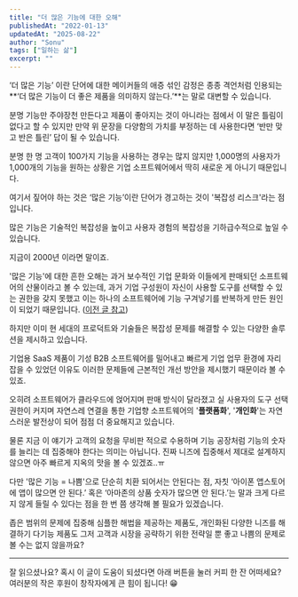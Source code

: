 ```yaml
---
title: "더 많은 기능에 대한 오해"
publishedAt: "2022-01-13"
updatedAt: "2025-08-22"
author: "Sonu"
tags: ["일하는 삶"]
excerpt: ""
---
```



‘더 많은 기능’ 이란 단어에 대한 메이커들의 애증 섞인 감정은 종종 격언처럼 인용되는 **‘더 많은 기능이 더 좋은 제품을 의미하지 않는다.’**는 말로 대변할 수 있습니다. 


분명 기능만 주야장천 만든다고 제품이 좋아지는 것이 아니라는 점에서 이 말은 틀림이 없다고 할 수 있지만 만약 위 문장을 다양함의 가치를 부정하는 데 사용한다면 ‘반만 맞고 반은 틀린’ 답이 될 수 있습니다. 


분명 한 명 고객이 100가지 기능을 사용하는 경우는 많지 않지만 1,000명의 사용자가 1,000개의 기능을 원하는 상황은 기업 소프트웨어에서 딱히 새로운 게 아니기 때문입니다.


여기서 짚어야 하는 것은 ‘많은 기능’이란 단어가 경고하는 것이 '복잡성 리스크'라는 점입니다.


많은 기능은 기술적인 복잡성을 높이고 사용자 경험의 복잡성을 기하급수적으로 높일 수 있습니다.





지금이 2000년 이라면 말이죠.


'많은 기능'에 대한 흔한 오해는 과거 보수적인 기업 문화와 이들에게 판매되던 소프트웨어의 산물이라고 볼 수 있는데, 과거 기업 구성원이 자신이 사용할 도구를 선택할 수 있는 권한을 갖지 못했고 이는 하나의 소프트웨어에 기능 구겨넣기를 반복하게 만든 원인이 되었기 때문입니다. ([이전 글 참고](https://sonujung.com/the-consumerization-of-enterprise-software))


하지만 이미 현 세대의 프로덕트와 기술들은 복잡성 문제를 해결할 수 있는 다양한 솔루션을 제시하고 있습니다. 


기업용 SaaS 제품이 기성 B2B 소프트웨어를 밀어내고 빠르게 기업 업무 환경에 자리 잡을 수 있었던 이유도 이러한 문제들에 근본적인 개선 방안을 제시했기 때문이라 볼 수 있죠.


오히려 소프트웨어가 클라우드에 얹어지며 판매 방식이 달라졌고 실 사용자의 도구 선택 권한이 커지며 자연스레 연결을 통한 기업향 소프트웨어의 '**플랫폼화**', '**개인화**'는 자연스러운 발전상이 되어 점점 더 중요해지고 있습니다.





물론 지금 이 얘기가 고객의 요청을 무비판 적으로 수용하며 기능 공장처럼 기능의 숫자를 늘리는 데 집중해야 한다는 의미는 아닙니다. 진짜 니즈에 집중해서 제대로 설계하지 않으면 아주 빠르게 지옥의 맛을 볼 수 있겠죠..ㅠ


다만 '많은 기능 = 나쁨'으로 단순히 치환 되어서는 안된다는 점, 자칫 ‘아이폰 앱스토어에 앱이 많으면 안 된다.’ 혹은 ‘아마존의 상품 숫자가 많으면 안 된다.’는 말과 크게 다르지 않게 들릴 수 있다는 점을 한 번 쯤 생각해 볼 필요가 있겠습니다.


좁은 범위의 문제에 집중해 심플한 해법을 제공하는 제품도, 개인화된 다양한 니즈를 해결하기 다기능 제품도 그저 고객과 시장을 공략하기 위한 전략일 뿐 좋고 나쁨의 문제로 볼 수는 없지 않을까요?


---


잘 읽으셨나요? 혹시 이 글이 도움이 되셨다면 아래 버튼을 눌러 커피 한 잔 어떠세요? 여러분의 작은 후원이 창작자에게 큰 힘이 됩니다! 😁

